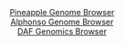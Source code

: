 <div id="Pineapple_Genome_Browser" align="center">
  <a href="https://igv.org/app/?sessionURL=blob:zZNdb9owGIX_iyWqTQpJnJSEREITn6Mt0AHLEFRVZBIneHPs1HYCFPHf51WbdrNK5WLTJF_Yr2y_5xw_PoEaC0k4AyFwTNgyIQQGkDu.X6KipHiGCixBmCEqsQEEzrDALMEgPIEMSYWixUSf3ClVytCyiCqbBWI5N6VrogI9c4b20kx4YfU5pWjLBVJcSKsnUM0tktfNPd6isjR1b9dsWSlSyEK03HEmuVVilsd7fV_8qxTnmPECx0VFFXkREGs9WmNqZuhDd7XsJgmW8g4fb9JO9.6m.8UdRpuPXn8T3Y9Xkbe6WpKcIVUJ3El2C4LXbDMZTRtOj8P14DboD5N6UI1m04Y7uBoeSiKw7EAftt1W4PqejoawFB_.J9d6kAud2.vxWuoLGs7o1pNwMn.CtDdLD.Pq6zR5xfnZAJQnlWYBJDvhh9A2XNszWo7X_DGFbcO2A52P4ASED48GUAIl3_T2hxNQx1ITAyR.ql7gMQAXKRYgbAa27cMgcFrX_rUdBPBsnEAl6N8LdxQtAt92uo7jxRmhSuOcxpKV0kSMmXWSmfnzhWnm2_mAuIt7MovmaT.bY_FpNiTRpJxEr1KkW788oDb6FkX_hLu3CDHV9lLYymjK9f9aHGCleVuMD4p_3tNBj1XjwVi0_xiRrw1fFk_GRYGU3q8revmTuBoJgpjShZpIsiWUqONKJ8n3IISOq8EFCadckwhEvn1nG7YBW_b734C658fzdw--">Pineapple Genome Browser</a>
</div>
<div id="Alphonso_Genome_Browser" align="center">
  <a href="https://igv.org/app/?sessionURL=blob:zZJda9swGIX_i6BlA8eW7TiJDWUkaZr0g6xJ56UfFCPbsq1VH66k2E1C_vu0srGbFZqLjYEupJdXes85enagwVIRwUEEPNsNbNcFFlCVaG8QqymeI4YViApEFbaAxAWWmGcYRDtQIKVRvLwyNyutaxU5DtF1hyFeClv5NmJoKzhqlZ0J5owFpSgVEmkhlTOSqBEOKZtOi1NU17aZ7duBkyONHETrSnAlnBrzMmnNe8mvUlJiLhhO2Jpq8iogMXqMxtwu0Kfh6maYZVipS7w5z0.Gl.fDr_4kvp_2xvfx59kq7q2Ob0jJkV5LfCLY3TjrSpzHqbfqLreyKq6m9Lm7GAyP_NPjyUtNJFYnbt8d.EHoB10TDOE5fvmfPJtFDvRNaulBFs_OgtWSQZ6i2.2XuBrhaVm.4XtvASqyteEAZJXsRy60fNizAq_X.bF1BxaEoUlHCgKih0cLaImyJ9P.sAN6UxtagMLP61dwLCBkjiWIOiGEfTcMvaDb78IwdPfWDqwl_XvRnsXLsA.9oef1koJQbVDOE8VrZSPO7SYr7HJ7YJaQ8hgu23nZYwt2.rSY0LvbRsybdDD4Y5aB8W9Gv36fMfoeRf.EuvcIsXV6KGoX34g88kZmNZvrpzsqq.1iHFyHs2JRn4ftmxEdFk8hJEPa9JuKOf4krkGSIK5NoSGKpIQSvVmZJEULItfzDbggE1QYEoEs0w_QgpYbwI._AfX3j_vv">Alphonso Genome Browser</a>
</div>


<div id="DAF_Genomics_Browser" align="center">
  <a href="https://igv.org/app/?sessionURL=blob:tZFra9swFIb_y4H2k2.Skzg2hOE1adembGsSJ1tLCWeOHIvZlivJc.uQ_z7hdQw2yhh0IAmJc3lfnecA35hUXFQQAXXI0CEELFC5aJdY1gV7jyVTEGVYKGaBZBmTrEoZRAfIUGlMFtemMte6VpHr7jCz96wSJU.Vo3wHa1uJRufMpNrUwRI7UWGrnFSUJlmji0Wdi0oJF9OUKWV7bs2q_bZFc_yMbfuWbFs2hea96taYMMZ2TobGLa927PEvRv6Dsln8TbxZxn39nD1d7ibx_DJe.7Pk9mJ0dpt8eLdJRpvTJd9XqBvJJp.Ity5Wq_NufeFNuZh3D3Hbna1U2Hw.8aens8eaS6YmJCBjfxhSOoajBYVIG4MA0lySiAysgI4tOhjYz1d_ODIzkIJDdHdvgZaYfjXpdwfQT7UBBYo9ND0zC4TcMQmRHXpeQMKQDgfBwAtDcrQO0MjilUmeJ4sw8GhM6cj5gqXRz3jRj88I_Rl8LYy_dTb7XzF1J_Rtt7.5im_yK.9juCCk5dP1_Hq2JCvvBVAWvPixTMgStQn9eD5jwcLolazSv7j4x_vjdw--">DAF Genomics Browser</a>
</div>
